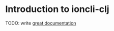 # Introduction to ioncli-clj

TODO: write [great documentation](http://jacobian.org/writing/what-to-write/)
